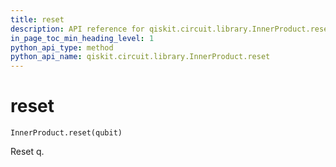 ```yaml
---
title: reset
description: API reference for qiskit.circuit.library.InnerProduct.reset
in_page_toc_min_heading_level: 1
python_api_type: method
python_api_name: qiskit.circuit.library.InnerProduct.reset
---
```


# reset

<span id="qiskit.circuit.library.InnerProduct.reset" />

`InnerProduct.reset(qubit)`

Reset q.

